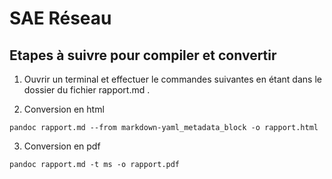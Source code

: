 # SAE Réseau

## Etapes à suivre pour compiler et convertir 

1. Ouvrir un terminal et effectuer le commandes suivantes en étant dans le dossier du fichier rapport.md .

2. Conversion en html

`pandoc rapport.md --from markdown-yaml_metadata_block -o rapport.html`

3. Conversion en pdf

`pandoc rapport.md -t ms -o rapport.pdf`
